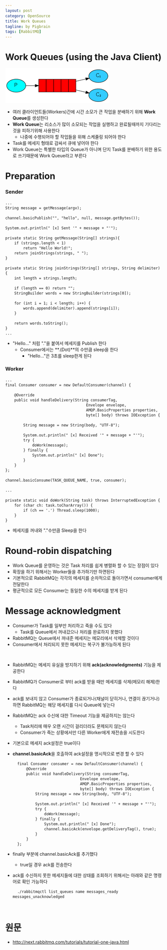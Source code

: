 ```yaml
---
layout: post
category: OpenSource
title: Work Queues
tagline: by Pigbrain
tags: [RabbitMQ]
---
```

  
<!--more-->  
  
# Work Queues (using the Java Client)  

<img src="/assets/themes/Snail/img/OpenSource/RabbitMQ/WorkQueues/python-two.png" alt="">  
  
* 여러 클라이언트들(Workers)간에 시간 소모가 큰 작업을 분배하기 위해 **Work Queue**를 생성한다  
* **Work Queue**는 리소스가 많이 소모되는 작업을 실행하고 완료될때까지 기다리는 것을 피하기위해 사용한다  
	* 나중에 수행되어야 할 작업들을 위해 스케쥴링 되어야 한다  
* Task를 메세지 형태로 감싸서 큐에 넣어야 한다  
* Work Queue는 특별한 타입의 Queue가 아니며 단지 Task를 분배하기 위한 용도로 쓰기때문에 Work Queue라고 부른다  
  
  
# Preparation  
  
### Sender
	...
	String message = getMessage(argv);

	channel.basicPublish("", "hello", null, message.getBytes());
	
	System.out.println(" [x] Sent '" + message + "'");
	
	private static String getMessage(String[] strings){
		if (strings.length < 1)
			return "Hello World!";
		return joinStrings(strings, " ");
	}

	private static String joinStrings(String[] strings, String delimiter) {
		int length = strings.length;
		
		if (length == 0) return "";
		StringBuilder words = new StringBuilder(strings[0]);

		for (int i = 1; i < length; i++) {
			words.append(delimiter).append(strings[i]);
		}

		return words.toString();
	}
	...
  
* "Hello..." 처럼 "."을 붙여서 메세지를 Publish 한다  
	* Consumer에서는 **.(Dot)**의 수만큼 sleep을 한다  
		* "Hello..."은 3초를 sleep한게 된다  
  
### Worker  
  
	... 
	final Consumer consumer = new DefaultConsumer(channel) {
		
		@Override
		public void handleDelivery(String consumerTag, 
		                                Envelope envelope, 
		                                AMQP.BasicProperties properties, 
		                                byte[] body) throws IOException {  
			
			String message = new String(body, "UTF-8");

			System.out.println(" [x] Received '" + message + "'");
			try {
				doWork(message);
			} finally {
				System.out.println(" [x] Done");
			}
		}
	};

	channel.basicConsume(TASK_QUEUE_NAME, true, consumer);
	
	...  
	
	private static void doWork(String task) throws InterruptedException {
		for (char ch: task.toCharArray()) {
			if (ch == '.') Thread.sleep(1000);
		}
	}  
  
* 메세지를 꺼내와 "."수만큼 Sleep을 한다   
  
  
# Round-robin dispatching  
* Work Queue를 운영하는 것은 Task 처리를 쉽게 병렬화 할 수 있는 장점이 있다  
* 확장을 하기 위해서는 Worker들을 추가하기만 하면된다  
* 기본적으로 RabbitMQ는 각각의 메세지를 순차적으로 돌아가면서 consumer에게 전달한다  
* 평균적으로 모든 Consumer는 동일한 수의 메세지를 받게 된다  
  
# Message acknowledgment  
* Consumer가 Task를 일부만 처리하고 죽을 수도 있다  
	* Task를 Queue에서 꺼내갔으나 처리를 완료하지 못했다  
* RabbitMQ는 Queue에서 꺼내준 메세지는 메모리에서 삭제할 것이다  
* Consumer에서 처리되지 못한 메세지는 복구가 불가능하게 된다  
  
<br>  
  
* RabbitMQ는 메세지 유실을 방지하기 위해 **ack(acknowledgments)** 기능을 제공한다  
* RabbitMQ가 Consumer로 부터 ack를 받을 때만 메세지를 삭제(메모리 해제)한다  
* ack를 보내지 않고 Consumer가 종료되거나(채널이 닫히거나, 연결이 끊기거나)하면 RabbitMQ는 해당 메세지를 다시 Queue에 넣는다  
* RabbitMQ는 ack 수신에 대한 Timeout 기능을 제공하지는 않는다  
	* Task처리에 매우 오랜 시간이 걸리더라도 문제되지 않는다  
	* Consumer가 죽는 상황에서만 다른 Worker에게 재전송을 시도한다  
* 기본으로 메세지 ack설정은 true이다  
* **channel.basicAck**을 호출하여 ack설정을 명시적으로 변경 할 수 있다  
		
		final Consumer consumer = new DefaultConsumer(channel) {
			@Override
			public void handleDelivery(String consumerTag, 
									Envelope envelope, 
									AMQP.BasicProperties properties, 
									byte[] body) throws IOException {
				String message = new String(body, "UTF-8");

				System.out.println(" [x] Received '" + message + "'");
				try {
					doWork(message);
				} finally {
					System.out.println(" [x] Done");
					channel.basicAck(envelope.getDeliveryTag(), true);
				}
			}
		};
  
* finally 부분에 channel.basicAck를 추가했다  
	* true일 경우 ack를 전송한다  
* ack를 수신하지 못한 메세지들에 대한 상태를 조회하기 위해서는 아래와 같은 명령어로 확인 가능하다  
		
		./rabbitmqctl list_queues name messages_ready messages_unacknowledged  
  
  
<br>  
  
# 원문   
* http://next.rabbitmq.com/tutorials/tutorial-one-java.html  

